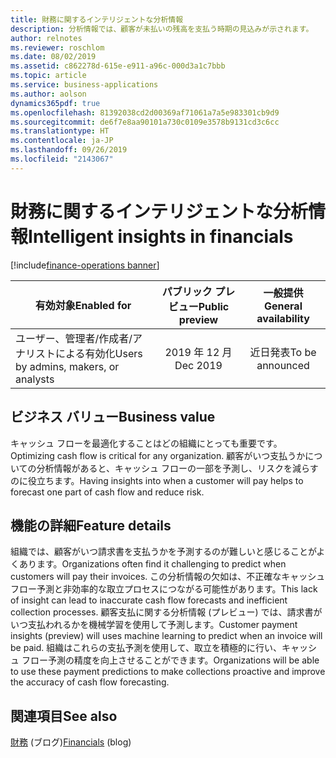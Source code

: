 ```yaml
---
title: 財務に関するインテリジェントな分析情報
description: 分析情報では、顧客が未払いの残高を支払う時期の見込みが示されます。
author: relnotes
ms.reviewer: roschlom
ms.date: 08/02/2019
ms.assetid: c862278d-615e-e911-a96c-000d3a1c7bbb
ms.topic: article
ms.service: business-applications
ms.author: aolson
dynamics365pdf: true
ms.openlocfilehash: 81392038cd2d00369af71061a7a5e983301cb9d9
ms.sourcegitcommit: de6f7e8aa90101a730c0109e3578b9131cd3c6cc
ms.translationtype: HT
ms.contentlocale: ja-JP
ms.lasthandoff: 09/26/2019
ms.locfileid: "2143067"
---
```

# <a name="intelligent-insights-in-financials"></a><span data-ttu-id="69a9e-103">財務に関するインテリジェントな分析情報</span><span class="sxs-lookup"><span data-stu-id="69a9e-103">Intelligent insights in financials</span></span>
[!include[finance-operations banner](../includes/finance-operations.md)]

| <span data-ttu-id="69a9e-104">有効対象</span><span class="sxs-lookup"><span data-stu-id="69a9e-104">Enabled for</span></span>    |  <span data-ttu-id="69a9e-105">パブリック プレビュー</span><span class="sxs-lookup"><span data-stu-id="69a9e-105">Public preview</span></span> | <span data-ttu-id="69a9e-106">一般提供</span><span class="sxs-lookup"><span data-stu-id="69a9e-106">General availability</span></span> | 
| ---------- | :----------: |:----------: |
|<span data-ttu-id="69a9e-107">ユーザー、管理者/作成者/アナリストによる有効化</span><span class="sxs-lookup"><span data-stu-id="69a9e-107">Users by admins, makers, or analysts</span></span>|<span data-ttu-id="69a9e-108">2019 年 12 月</span><span class="sxs-lookup"><span data-stu-id="69a9e-108">Dec 2019</span></span>| <span data-ttu-id="69a9e-109">近日発表</span><span class="sxs-lookup"><span data-stu-id="69a9e-109">To be announced</span></span>|


## <a name="business-value"></a><span data-ttu-id="69a9e-110">ビジネス バリュー</span><span class="sxs-lookup"><span data-stu-id="69a9e-110">Business value</span></span>
<!-- bv start -->
<span data-ttu-id="69a9e-111">キャッシュ フローを最適化することはどの組織にとっても重要です。</span><span class="sxs-lookup"><span data-stu-id="69a9e-111">Optimizing cash flow is critical for any organization.</span></span> <span data-ttu-id="69a9e-112">顧客がいつ支払うかについての分析情報があると、キャッシュ フローの一部を予測し、リスクを減らすのに役立ちます。</span><span class="sxs-lookup"><span data-stu-id="69a9e-112">Having insights into when a customer will pay helps to forecast one part of cash flow and reduce risk.</span></span>
<!-- bv end -->



## <a name="feature-details"></a><span data-ttu-id="69a9e-113">機能の詳細</span><span class="sxs-lookup"><span data-stu-id="69a9e-113">Feature details</span></span>
<!--feature detail start -->
<span data-ttu-id="69a9e-114">組織では、顧客がいつ請求書を支払うかを予測するのが難しいと感じることがよくあります。</span><span class="sxs-lookup"><span data-stu-id="69a9e-114">Organizations often find it challenging to predict when customers will pay their invoices.</span></span> <span data-ttu-id="69a9e-115">この分析情報の欠如は、不正確なキャッシュ フロー予測と非効率的な取立プロセスにつながる可能性があります。</span><span class="sxs-lookup"><span data-stu-id="69a9e-115">This lack of insight can lead to inaccurate cash flow forecasts and inefficient collection processes.</span></span> <span data-ttu-id="69a9e-116">顧客支払に関する分析情報 (プレビュー) では、請求書がいつ支払われるかを機械学習を使用して予測します。</span><span class="sxs-lookup"><span data-stu-id="69a9e-116">Customer payment insights (preview) will uses machine learning to predict when an invoice will be paid.</span></span> <span data-ttu-id="69a9e-117">組織はこれらの支払予測を使用して、取立を積極的に行い、キャッシュ フロー予測の精度を向上させることができます。</span><span class="sxs-lookup"><span data-stu-id="69a9e-117">Organizations will be able to use these payment predictions to make collections proactive and improve the accuracy of cash flow forecasting.</span></span>
<!--feature detail end -->












## <a name="see-also"></a><span data-ttu-id="69a9e-118">関連項目</span><span class="sxs-lookup"><span data-stu-id="69a9e-118">See also</span></span>

<span data-ttu-id="69a9e-119">[財務](https://community.dynamics.com/365/financeandoperations/b/financials) (ブログ)</span><span class="sxs-lookup"><span data-stu-id="69a9e-119">[Financials](https://community.dynamics.com/365/financeandoperations/b/financials) (blog)</span></span>
